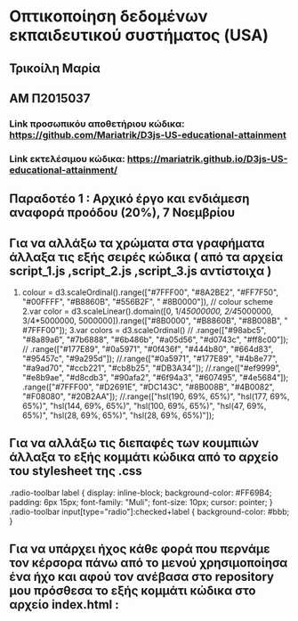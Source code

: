 # Οπτικοποίηση δεδομένων εκπαιδευτικού συστήματος (USA)

## Τρικοίλη Μαρία
## ΑΜ Π2015037

### Link προσωπικόυ αποθετήριου κώδικα: https://github.com/Mariatrik/D3js-US-educational-attainment
### Link εκτελέσιμου κώδικα: https://mariatrik.github.io/D3js-US-educational-attainment/ <br>

## Παραδοτέο 1 : Αρχικό έργο και ενδιάμεση αναφορά προόδου (20%), 7 Νοεμβρίου


## Για να αλλάξω τα χρώματα στα γραφήματα άλλαξα τις εξής σειρές κώδικα ( από τα αρχεία script_1.js ,script_2.js ,script_3.js αντίστοιχα )
  1. colour = d3.scaleOrdinal().range(["#7FFF00", "#8A2BE2", "#FF7F50", "#00FFFF", "#B8860B", "#556B2F", "	#8B0000"]), // colour scheme
  2.var color = d3.scaleLinear().domain([0, 1/4*5000000, 2/4*5000000, 3/4*5000000, 5000000]).range(["#8B0000", "#B8860B", "#8B008B", "	#7FFF00"]);
  3.var colors = d3.scaleOrdinal()
//    .range(["#98abc5", "#8a89a6", "#7b6888", "#6b486b", "#a05d56", "#d0743c", "#ff8c00"]);
//    .range(["#177E89", "#0a5971", "#0f436f", "#444b80", "#664d83", "#95457c", "#9a295d"]);
//.range(["#0a5971", "#177E89", "#4b8e77", "#a9ad70", "#ccb221", "#cb8b25", "#DB3A34"]);
//.range(["#ef9999", "#e8b9ae", "#d8cdb3", "#90afa2", "#6f94a3", "#607495", "#4e5684"]);
.range(["#7FFF00", "#D2691E", "#DC143C", "#8B008B", "#4B0082", "#F08080", "#20B2AA"]);
//.range(["hsl(190, 69%, 65%)", "hsl(177, 69%, 65%)", "hsl(144, 69%, 65%)", "hsl(100, 69%, 65%)", "hsl(47, 69%, 65%)", "hsl(28, 69%, 65%)", "hsl(28, 69%, 65%)"]);


## Για να αλλάξω τις διεπαφές των κουμπιών άλλαξα το εξής κομμάτι κώδικα από το αρχείο του stylesheet της .css
 .radio-toolbar label {
  display: inline-block;
  background-color: #FF69B4;
  padding: 6px 15px;
  font-family: "Muli";
  font-size: 10px;
  cursor: pointer;
  }
.radio-toolbar input[type="radio"]:checked+label {
  background-color: #bbb;
}

## Για να υπάρχει ήχος κάθε φορά που περνάμε τον κέρσορα πάνω από το μενού χρησιμοποίησα ένα ήχο και αφού τον ανέβασα στο repository μου πρόσθεσα το εξής κομμάτι κώδικα στο αρχείο index.html :
  <audio id="sound" src="click.mp3"></audio>
    <a onmouseover = "playSound();"></a>
    <script>
        function playSound() {
          var sound = document.getElementById("sound");
          sound.play();
      }        
      </script>
